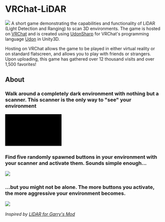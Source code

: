 # VRChat-LiDAR
![](https://github.com/CVScholtisek/VRChat-LiDAR/blob/main/deepdarkintro.gif)
A short game demonstrating the capabilities and functionality of LiDAR (Light Detection and Ranging) to scan 3D environments. The game is hosted on [VRChat](https://store.steampowered.com/app/438100/VRChat/) and is created using [UdonSharp](https://udonsharp.docs.vrchat.com/) for VRChat's programming language [Udon](https://docs.vrchat.com/docs/what-is-udon) in Unity3D.

Hosting on VRChat allows the game to be played in either virtual reality or on standard flatscreen, and allows you to play with friends or strangers. Upon uploading, this game has gathered over 12 thousand visits and over 1,500 favorites!

## About

### Walk around a completely dark environment with nothing but a scanner. This scanner is the only way to "see" your environment
![](https://github.com/CVScholtisek/VRChat-LiDAR/blob/main/deepdarkwander.gif)

### Find five randomly spawned buttons in your environment with your scanner and activate them. Sounds simple enough...
![](https://github.com/CVScholtisek/VRChat-LiDAR/blob/main/deepdarkbutton.gif)

### ...but you might not be alone. The more buttons you activate, the more aggressive your environment becomes.
![](https://github.com/CVScholtisek/VRChat-LiDAR/blob/main/deepdarkappearance.gif)

*Inspired by [LIDAR for Garry's Mod](https://steamcommunity.com/sharedfiles/filedetails/?id=2813176307)*
